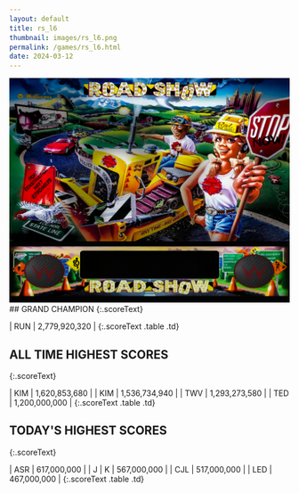 ```yaml
---
layout: default
title: rs_l6
thumbnail: images/rs_l6.png
permalink: /games/rs_l6.html
date: 2024-03-12
---
```


<img src="../images/rs_l6.png" class="gameThumbnail img-fluid mx-auto align-middle">
## GRAND CHAMPION
{:.scoreText}

| RUN | 2,779,920,320 | 
{:.scoreText .table .td}

## ALL TIME HIGHEST SCORES
{:.scoreText}

| KIM | 1,620,853,680 | 
| KIM | 1,536,734,940 | 
| TWV | 1,293,273,580 | 
| TED | 1,200,000,000 | 
{:.scoreText .table .td}

## TODAY'S HIGHEST SCORES
{:.scoreText}

| ASR | 617,000,000 | 
| J | K | 567,000,000 | 
| CJL | 517,000,000 | 
| LED | 467,000,000 | 
{:.scoreText .table .td}
